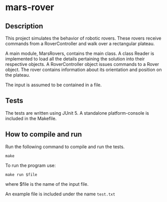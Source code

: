 # mars-rover

## Description

This project simulates the behavior of robotic rovers. These rovers receive commands from a RoverController and walk over a rectangular plateau.

A main module, MarsRovers, contains the main class. A class Reader is implemented to load all the details pertaining the solution into their respective objects.
A RoverController object issues commands to a Rover object. The rover contains information about its orientation and position on the plateau.

The input is assumed to be contained in a file.

## Tests
The tests are written using JUnit 5. A standalone platform-console is included in the Makefile.

## How to compile and run

Run the following command to compile and run the tests.

```make```

To run the program use:

```make run $file```

where $file is the name of the input file.

An example file is included under the name ```test.txt```
